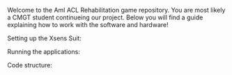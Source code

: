 Welcome to the AmI ACL Rehabilitation game repository. You are most likely a CMGT student continueing our project. Below you will find a guide explaining how to work with the software and hardware!

Setting up the Xsens Suit:

Running the applications:

Code structure:


